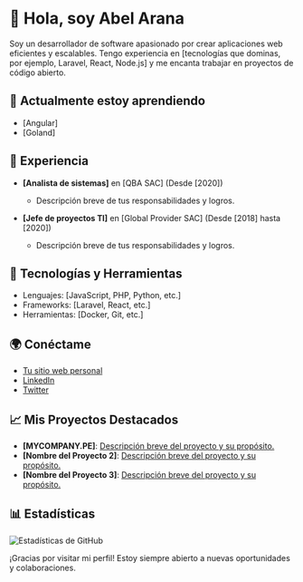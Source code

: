 # 👋 Hola, soy Abel Arana

Soy un desarrollador de software apasionado por crear aplicaciones web eficientes y escalables. Tengo experiencia en [tecnologías que dominas, por ejemplo, Laravel, React, Node.js] y me encanta trabajar en proyectos de código abierto.

## 🌱 Actualmente estoy aprendiendo
- [Angular]
- [Goland]

## 💼 Experiencia
- **[Analista de sistemas]** en [QBA SAC] (Desde [2020])
  - Descripción breve de tus responsabilidades y logros.

- **[Jefe de proyectos TI]** en [Global Provider SAC] (Desde [2018] hasta [2020])
  - Descripción breve de tus responsabilidades y logros.

## 🔧 Tecnologías y Herramientas
- Lenguajes: [JavaScript, PHP, Python, etc.]
- Frameworks: [Laravel, React, etc.]
- Herramientas: [Docker, Git, etc.]

## 🌍 Conéctame
- [Tu sitio web personal](https://open9.com)
- [LinkedIn](https://www.linkedin.com/in/abel.arana)
- [Twitter](https://twitter.com/abitae)

## 📈 Mis Proyectos Destacados
- **[MYCOMPANY.PE]**: [Descripción breve del proyecto y su propósito.](https://github.com/abitae/mycompany)
- **[Nombre del Proyecto 2]**: [Descripción breve del proyecto y su propósito.](https://github.com/abitae/elizalte)
- **[Nombre del Proyecto 3]**: [Descripción breve del proyecto y su propósito.](https://github.com/abitae/transportes)

## 📊 Estadísticas
![Estadísticas de GitHub](https://github-readme-stats.vercel.app/api?username=tu-usuario&show_icons=true&theme=radical)

¡Gracias por visitar mi perfil! Estoy siempre abierto a nuevas oportunidades y colaboraciones.
